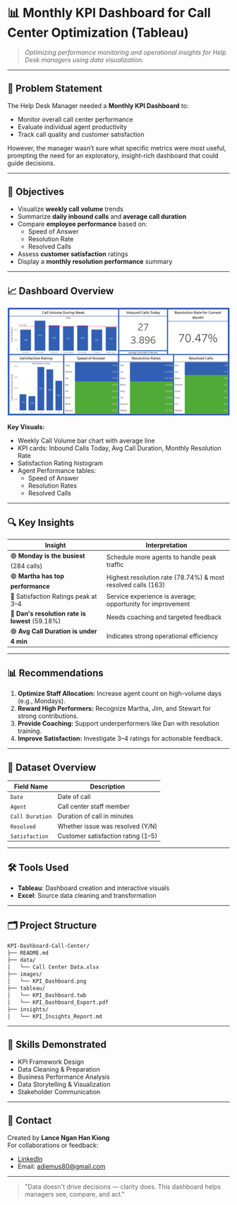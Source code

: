 
# 📊 Monthly KPI Dashboard for Call Center Optimization (Tableau)

> *Optimizing performance monitoring and operational insights for Help Desk managers using data visualization.*

---

## 📝 Problem Statement

The Help Desk Manager needed a **Monthly KPI Dashboard** to:
- Monitor overall call center performance
- Evaluate individual agent productivity
- Track call quality and customer satisfaction

However, the manager wasn’t sure what specific metrics were most useful, prompting the need for an exploratory, insight-rich dashboard that could guide decisions.

---

## 🎯 Objectives

- Visualize **weekly call volume** trends
- Summarize **daily inbound calls** and **average call duration**
- Compare **employee performance** based on:
  - Speed of Answer
  - Resolution Rate
  - Resolved Calls
- Assess **customer satisfaction** ratings
- Display a **monthly resolution performance** summary

---

## 📈 Dashboard Overview

![KPI Dashboard](assets/KPI_Dashboard.png)

**Key Visuals:**
- Weekly Call Volume bar chart with average line
- KPI cards: Inbound Calls Today, Avg Call Duration, Monthly Resolution Rate
- Satisfaction Rating histogram
- Agent Performance tables:
  - Speed of Answer
  - Resolution Rates
  - Resolved Calls

---

## 🔍 Key Insights

| Insight | Interpretation |
|--------|----------------|
| 🟢 **Monday is the busiest** (284 calls) | Schedule more agents to handle peak traffic |
| 🟢 **Martha has top performance** | Highest resolution rate (78.74%) & most resolved calls (163) |
| 🔶 Satisfaction Ratings peak at 3–4 | Service experience is average; opportunity for improvement |
| 🔴 **Dan's resolution rate is lowest** (59.18%) | Needs coaching and targeted feedback |
| 🟢 **Avg Call Duration is under 4 min** | Indicates strong operational efficiency |

---

## 📊 Recommendations

1. **Optimize Staff Allocation:** Increase agent count on high-volume days (e.g., Mondays).
2. **Reward High Performers:** Recognize Martha, Jim, and Stewart for strong contributions.
3. **Provide Coaching:** Support underperformers like Dan with resolution training.
4. **Improve Satisfaction:** Investigate 3–4 ratings for actionable feedback.

---

## 📂 Dataset Overview

| Field Name         | Description                         |
|--------------------|-------------------------------------|
| `Date`             | Date of call                        |
| `Agent`            | Call center staff member            |
| `Call Duration`    | Duration of call in minutes         |
| `Resolved`         | Whether issue was resolved (Y/N)    |
| `Satisfaction`     | Customer satisfaction rating (1–5)  |

---

## 🛠️ Tools Used

- **Tableau**: Dashboard creation and interactive visuals
- **Excel**: Source data cleaning and transformation

---

## 🗂️ Project Structure

```
KPI-Dashboard-Call-Center/
├── README.md
├── data/
│   └── Call Center Data.xlsx
├── images/
│   └── KPI_Dashboard.png
├── tableau/
│   └── KPI_Dashboard.twb
│   └── KPI_Dashboard_Export.pdf
├── insights/
│   └── KPI_Insights_Report.md
```

---

## 🔧 Skills Demonstrated

- KPI Framework Design
- Data Cleaning & Preparation
- Business Performance Analysis
- Data Storytelling & Visualization
- Stakeholder Communication

---

## 📣 Contact

Created by **Lance Ngan Han Kiong**  
For collaborations or feedback:
- [LinkedIn](https://www.linkedin.com/in/lancenganhk)
- Email: [adiemus80@gmail.com](mailto:adiemus80@gmail.com)

---

> "Data doesn't drive decisions — clarity does. This dashboard helps managers see, compare, and act."
